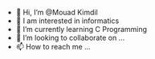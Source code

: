 - 👋 Hi, I’m @Mouad Kimdil
- 👀 I am interested in informatics
- 🌱 I’m currently learning C Programming
- 💞️ I’m looking to collaborate on ...
- 📫 How to reach me ...

<!---
Moad-x/Moad-x is a ✨ special ✨ repository because its `README.md` (this file) appears on your GitHub profile.
You can click the Preview link to take a look at your changes.
--->
